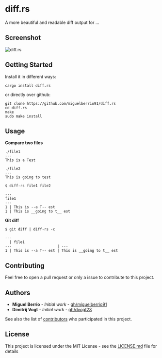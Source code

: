 # diff.rs

A more beautiful and readable diff output for ...

## Screenshot

![diff.rs](http://via.placeholder.com/800x600)

## Getting Started

Install it in different ways:

```
cargo install diff.rs
```

or directly over github:

```
git clone https://github.com/miguelberrio91/diff.rs
cd diff.rs
make
sudo make install
```

## Usage

**Compare two files**
```
./file1
---
This is a Test
```

```
./file2
---
This is going to test
```

```
$ diff-rs file1 file2
```

```
---
file1
---
1 | This is --a T-- est
1 | This is __going to t__ est
```

**Git diff**
```
$ git diff | diff-rs -c
```

```
---
  | file1
---                     | ---
1 | This is --a T-- est | This is __going to t__ est
```

## Contributing

Feel free to open a pull request or only a issue to contribute to this project.

## Authors

* **Miguel Berrio** - *Initial work* - [gh/miguelberrio91](https://github.com/miguelberrio91)
* **Dimitrij Vogt** - *Initial work* - [gh/dvogt23](https://github.com/dvogt23)

See also the list of [contributors](https://github.com/miguelberrio91/diff.rs/contributors) who participated in this project.

## License

This project is licensed under the MIT License - see the [LICENSE.md](LICENSE.md) file for details
